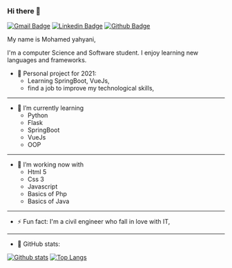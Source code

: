 ### Hi there 👋

[![Gmail Badge](https://img.shields.io/badge/-yahyanimohamed92@gmail.com-c14438?style=flat&logo=Gmail&logoColor=white&link=mailto:yahyanimohamed92@gmail.com)](mailto:yahyanimohamed92@gmail.com) 
[![Linkedin Badge](https://img.shields.io/badge/-yahyanimed-0072b1?style=flat&logo=Linkedin&logoColor=white&link=https://www.linkedin.com/in/yahyanimed/)](https://www.linkedin.com/in/yahyanimed/) [![Github Badge](https://img.shields.io/badge/-myahyani-grey?style=flat&logo=github&logoColor=white&link=https://github.com/myahyani/)](https://www.github.com/myahyani/)

My name is Mohamed yahyani,

I'm a computer Science and Software student. I enjoy learning new languages and frameworks.

- 🔭 Personal project for 2021: 
   + Learning SpringBoot, VueJs,
   + find a job to improve my technological skills,
---
- 🌱 I’m currently learning 
    + Python
    + Flask
    + SpringBoot
    + VueJs
    + OOP
---
- 🤔 I’m working now with
    + Html 5
    + Css 3
    + Javascript
    + Basics of Php
    + Basics of Java
---
- ⚡ Fun fact: I'm a civil engineer who fall in love with IT,
---
+ 🤔 GitHub stats:

[![Github stats](https://github-readme-stats.vercel.app/api?username=myahyani&show_icons=true&include_all_commits=true)](https://github.com/myahyani/github-readme-stats)
[![Top Langs](https://github-readme-stats.vercel.app/api/top-langs/?username=myahyani&layout=compact)](https://github.com/myahyani/github-readme-stats)

